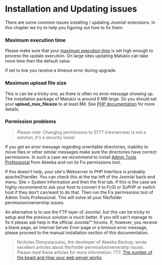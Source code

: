 # Installation and Updating issues

There are some common issues installing / updating Joomla! extensions. In this chapter we try to help you figuring out how to fix them:

### Maximum execution time

Please make sure that your [maximum execution time](http://php.net/manual/en/info.configuration.php#ini.max-execution-time) is set high enough to process the update execution. On large sites updating Matukio can take more time then the default value.

If set to low you receive a timeout error during upgrade.

### Maximum upload file size

This is can be a tricky one, as there is often no error message showing up. The installation package of Matukio is around 6 MB large. So you should set your **upload_max_filesize** to at least 8M. See [PHP documentation](http://php.net/manual/de/ini.core.php#ini.upload-max-filesize) for more details.

### Permission problems

> Please note: Changing permissions to 0777 (rwxrwxrwx) is not a solution, it's a security issue!

If you get an error message regarding unwritable directories, inability to move files or other similar messages make sure the directories have correct permissions. In such a case we recommend to install [Admin Tools Professional](https://www.akeebabackup.com/products/admin-tools.html) from Akeeba and run its Fix permissions tool.

If this doesn't help, your site's Webserver to PHP Interface is probably apache2handler. You can check this at the top left of the Joomla! back-end menu: Site > System Information and then the first tab. If this is the case we highly recommend to ask your host to convert it to FcGI or SuPHP or switch host if they don't can/want to do that. Then run the Fix permissions tool of Admin Tools Professional. This will solve all your file/folder permission/ownership issues.

An alternative is to use the FTP layer of Joomla!, but this can be tricky to setup and the previous solution is much better. If you still can't manage to fix it please ask help in the official Joomla!™ forums. If, however, you receive a blank page, an Internal Server Error page or a timeout error message, please proceed to the manual installation section of this documentation.

>Nicholas Dionysopoulos, the developer of Akeeba Backup, wrote excellent articles about file/folder permission/ownership issues. Please read these articles for more information: 777: [The number of the beast and How your web server works](http://magazine.joomla.org/topics/item/353-777-the-number-of-the-beast).
